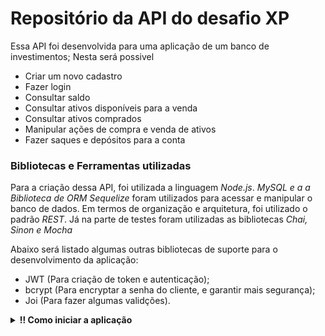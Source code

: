 # Repositório da API do desafio XP

Essa API foi desenvolvida para uma aplicação de um banco de investimentos;
Nesta será possivel

* Criar um novo cadastro 
* Fazer login 
* Consultar saldo
* Consultar ativos disponíveis para a venda
* Consultar ativos comprados
* Manipular ações de compra e venda de ativos
* Fazer saques e depósitos para a conta


### Bibliotecas e Ferramentas utilizadas

Para a criação dessa API, foi utilizada a linguagem *Node.js*.
*MySQL e a a Biblioteca de ORM  Sequelize* foram utilizados para acessar e manipular o banco de dados.
Em termos de organização e arquitetura, foi utilizado o padrão *REST*.
Já na parte de testes foram utilizadas as bibliotecas *Chai, Sinon e Mocha*

Abaixo será listado algumas outras bibliotecas de suporte para o desenvolvimento da aplicação:
- JWT (Para criação de token e autenticação);
- bcrypt (Para encryptar a senha do cliente, e garantir mais segurança);
- Joi (Para fazer algumas validções).

<details>
  <summary><strong>‼️ Como iniciar a aplicação </strong></summary>

1. Clone o repositório
  * `git clone git@github.com:txsabrina/desafioXP.git`.
  * Entre na pasta do repositório que você acabou de clonar:
    * `cd desafioXP`

2. Instale as dependências
  * `npm install`

3. Crie o banco de dados 
  * `npm run prestart`

4. Adicione os seeders para popular o banco de dados
  * `npm run seed`

5. Inicie a aplicação
  * `npm run start`

6. Para rodar testes
  * `npm run test`

  
<br />
</details>

